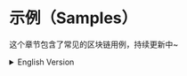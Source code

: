 # 示例（Samples）

这个章节包含了常见的区块链用例，持续更新中~

<details>
<summary>English Version</summary>

This section contains a growing collection of ready-to-go samples for common blockchain use cases.

</details>